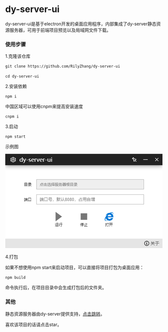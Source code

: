 # dy-server-ui

dy-server-ui是基于electron开发的桌面应用程序，内部集成了dy-server静态资源服务器，可用于前端项目预览以及局域网文件下载。

### 使用步骤

1.克隆该仓库
```
git clone https://github.com/RilyZhang/dy-server-ui

cd dy-server-ui
```

2.安装依赖
```
npm i
```

中国区域可以使用cnpm来提高安装速度

```
cnpm i
```

3.启动
```
npm start
```

示例图

![](resource/demo.png)

4.打包

如果不想使用npm start来启动项目，可以直接将项目打包为桌面应用：

```
npm build
```

命令执行后，在项目目录中会生成打包后的文件夹。

### 其他

静态资源服务器由dy-server提供支持，<a href="https://github.com/RilyZhang/dy-server" target="_blank">点击跳转</a>。

喜欢该项目的话请点击star。
